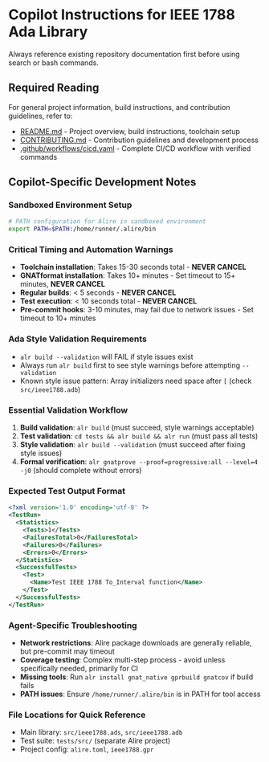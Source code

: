 # Copilot Instructions for IEEE 1788 Ada Library

Always reference existing repository documentation first before using search or bash commands.

## Required Reading

For general project information, build instructions, and contribution guidelines, refer to:
- [README.md](../README.md) - Project overview, build instructions, toolchain setup
- [CONTRIBUTING.md](../CONTRIBUTING.md) - Contribution guidelines and development process
- [.github/workflows/cicd.yaml](workflows/cicd.yaml) - Complete CI/CD workflow with verified commands

## Copilot-Specific Development Notes

### Sandboxed Environment Setup
```bash
# PATH configuration for Alire in sandboxed environment
export PATH=$PATH:/home/runner/.alire/bin
```

### Critical Timing and Automation Warnings
- **Toolchain installation**: Takes 15-30 seconds total - **NEVER CANCEL**
- **GNATformat installation**: Takes 10+ minutes - Set timeout to 15+ minutes, **NEVER CANCEL**
- **Regular builds**: < 5 seconds - **NEVER CANCEL**
- **Test execution**: < 10 seconds total - **NEVER CANCEL**
- **Pre-commit hooks**: 3-10 minutes, may fail due to network issues - Set timeout to 10+ minutes

### Ada Style Validation Requirements
- `alr build --validation` will FAIL if style issues exist
- Always run `alr build` first to see style warnings before attempting `--validation`
- Known style issue pattern: Array initializers need space after `[` (check `src/ieee1788.adb`)

### Essential Validation Workflow
1. **Build validation**: `alr build` (must succeed, style warnings acceptable)
2. **Test validation**: `cd tests && alr build && alr run` (must pass all tests)
3. **Style validation**: `alr build --validation` (must succeed after fixing style issues)
4. **Formal verification**: `alr gnatprove --proof=progressive:all --level=4 -j0` (should complete without errors)

### Expected Test Output Format
```xml
<?xml version='1.0' encoding='utf-8' ?>
<TestRun>
  <Statistics>
    <Tests>1</Tests>
    <FailuresTotal>0</FailuresTotal>
    <Failures>0</Failures>
    <Errors>0</Errors>
  </Statistics>
  <SuccessfulTests>
    <Test>
      <Name>Test IEEE 1788 To_Interval function</Name>
    </Test>
  </SuccessfulTests>
</TestRun>
```

### Agent-Specific Troubleshooting
- **Network restrictions**: Alire package downloads are generally reliable, but pre-commit may timeout
- **Coverage testing**: Complex multi-step process - avoid unless specifically needed, primarily for CI
- **Missing tools**: Run `alr install gnat_native gprbuild gnatcov` if build fails
- **PATH issues**: Ensure `/home/runner/.alire/bin` is in PATH for tool access

### File Locations for Quick Reference
- Main library: `src/ieee1788.ads`, `src/ieee1788.adb`
- Test suite: `tests/src/` (separate Alire project)
- Project config: `alire.toml`, `ieee1788.gpr`